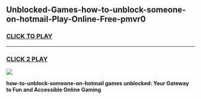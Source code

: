 
## Unblocked-Games-how-to-unblock-someone-on-hotmail-Play-Online-Free-pmvr0
<h3>
<a href="https://premium76.site?title=how-to-unblock-someone-on-hotmail&ref=26A">CLICK TO PLAY</a></h3>
<hr>

<h3>
<a href="https://premium76.site?title=how-to-unblock-someone-on-hotmail&ref=26A">CLICK 2 PLAY</a>
  
</h3>

<a href="https://premium76.site?title=how-to-unblock-someone-on-hotmail&ref=26A"><img src="https://clearcache.store/games.png"></a>


**how-to-unblock-someone-on-hotmail games unblocked: Your Gateway to Fun and Accessible Online Gaming**
